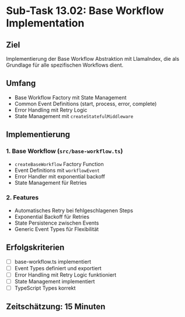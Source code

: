 # Sub-Task 13.02: Base Workflow Implementation

## Ziel
Implementierung der Base Workflow Abstraktion mit LlamaIndex, die als Grundlage für alle spezifischen Workflows dient.

## Umfang
- Base Workflow Factory mit State Management
- Common Event Definitions (start, process, error, complete)
- Error Handling mit Retry Logic
- State Management mit `createStatefulMiddleware`

## Implementierung

### 1. Base Workflow (`src/base-workflow.ts`)
- `createBaseWorkflow` Factory Function
- Event Definitions mit `workflowEvent`
- Error Handler mit exponential backoff
- State Management für Retries

### 2. Features
- Automatisches Retry bei fehlgeschlagenen Steps
- Exponential Backoff für Retries
- State Persistence zwischen Events
- Generic Event Types für Flexibilität

## Erfolgskriterien
- [ ] base-workflow.ts implementiert
- [ ] Event Types definiert und exportiert
- [ ] Error Handling mit Retry Logic funktioniert
- [ ] State Management implementiert
- [ ] TypeScript Types korrekt

## Zeitschätzung: 15 Minuten